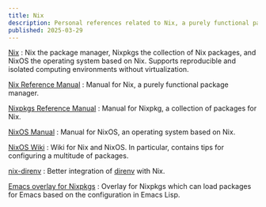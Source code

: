 ```yaml
---
title: Nix
description: Personal references related to Nix, a purely functional package manager.
published: 2025-03-29
---
```


[Nix](https://nixos.org/)
:   Nix the package manager, Nixpkgs the collection of Nix packages,
    and NixOS the operating system based on Nix.
    Supports reproducible and isolated computing environments without virtualization.

[Nix Reference Manual](https://nix.dev/manual/nix/stable)
:   Manual for Nix, a purely functional package manager.

[Nixpkgs Reference Manual](https://nixos.org/manual/nixpkgs/stable/)
:   Manual for Nixpkg, a collection of packages for Nix.

[NixOS Manual](https://nixos.org/manual/nixos/stable/)
:   Manual for NixOS, an operating system based on Nix.

[NixOS Wiki](https://wiki.nixos.org/wiki/NixOS_Wiki)
:   Wiki for Nix and NixOS.
    In particular, contains tips for configuring a multitude of packages.

[nix-direnv](https://github.com/nix-community/nix-direnv)
:   Better integration of [direnv](https://direnv.net/) with Nix.

[Emacs overlay for Nixpkgs](https://github.com/nix-community/emacs-overlay)
:   Overlay for Nixpkgs which can load packages for Emacs based
    on the configuration in Emacs Lisp.
